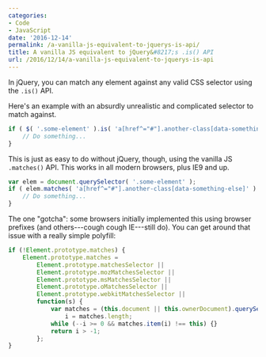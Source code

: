 ```yaml
---
categories:
- Code
- JavaScript
date: '2016-12-14'
permalink: /a-vanilla-js-equivalent-to-jquerys-is-api/
title: A vanilla JS equivalent to jQuery&#8217;s .is() API
url: /2016/12/14/a-vanilla-js-equivalent-to-jquerys-is-api
---
```


In jQuery, you can match any element against any valid CSS selector using the `.is()` API.

Here's an example with an absurdly unrealistic and complicated selector to match against.

```javascript
if ( $( '.some-element' ).is( 'a[href^="#"].another-class[data-something-else]' ) ) {
    // Do something...
}
```

This is just as easy to do without jQuery, though, using the vanilla JS `.matches()` API. This works in all modern browsers, plus IE9 and up.

```javascript
var elem = document.querySelector( '.some-element' );
if ( elem.matches( 'a[href^="#"].another-class[data-something-else]' ) ) {
    // Do something...
}
```

The one "gotcha": some browsers initially implemented this using browser prefixes (and others---cough cough IE---still do). You can get around that issue with a really simple polyfill:

```javascript
if (!Element.prototype.matches) {
    Element.prototype.matches =
        Element.prototype.matchesSelector ||
        Element.prototype.mozMatchesSelector ||
        Element.prototype.msMatchesSelector ||
        Element.prototype.oMatchesSelector ||
        Element.prototype.webkitMatchesSelector ||
        function(s) {
            var matches = (this.document || this.ownerDocument).querySelectorAll(s),
                i = matches.length;
            while (--i >= 0 && matches.item(i) !== this) {}
            return i > -1;
        };
}
```